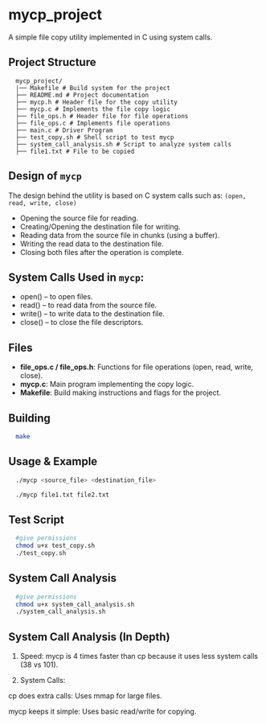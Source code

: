# mycp_project

A simple file copy utility implemented in C using system calls.

## Project Structure

```
  mycp_project/
  |── Makefile # Build system for the project
  ├── README.md # Project documentation
  ├── mycp.h # Header file for the copy utility
  ├── mycp.c # Implements the file copy logic
  ├── file_ops.h # Header file for file operations
  ├── file_ops.c # Implements file operations
  ├── main.c # Driver Program
  ├── test_copy.sh # Shell script to test mycp
  ├── system_call_analysis.sh # Script to analyze system calls
  ├── file1.txt # File to be copied
```
## Design of ```mycp```
The design behind the utility is based on C system calls such as: ```(open, read, write, close)```
- Opening the source file for reading.
- Creating/Opening the destination file for writing.
- Reading data from the source file in chunks (using a buffer).
- Writing the read data to the destination file.
- Closing both files after the operation is complete.

## System Calls Used in ```mycp```:

- open() – to open files.
- read() – to read data from the source file.
- write() – to write data to the destination file.
- close() – to close the file descriptors.
## Files

- **file_ops.c / file_ops.h**: Functions for file operations (open, read, write, close).
- **mycp.c**: Main program implementing the copy logic.
- **Makefile**: Build making instructions and flags for the project.

## Building

```sh
  make
```

## Usage & Example

```sh
  ./mycp <source_file> <destination_file>

  ./mycp file1.txt file2.txt
```

## Test Script
```sh
  #give permissions
  chmod u+x test_copy.sh
  ./test_copy.sh
```

## System Call Analysis
```sh
  #give permissions
  chmod u+x system_call_analysis.sh
  ./system_call_analysis.sh
```

## System Call Analysis (In Depth)
1. Speed:
mycp is 4 times faster than cp because it uses less system calls (38 vs 101).

2. System Calls:

  cp does extra calls: Uses mmap for large files.

  mycp keeps it simple: Uses basic read/write for copying.


